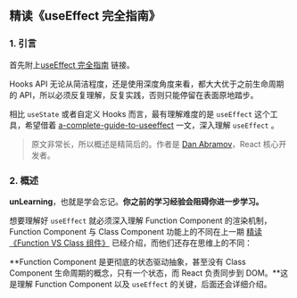 ## 精读《useEffect 完全指南》

### 1. 引言

首先附上[useEffect 完全指南](https://overreacted.io/zh-hans/a-complete-guide-to-useeffect/) 链接。

Hooks API 无论从简洁程度，还是使用深度角度来看，都大大优于之前生命周期的 API，所以必须反复理解，反复实践，否则只能停留在表面原地踏步。

相比 `useState` 或者自定义 Hooks 而言，最有理解难度的是 `useEffect` 这个工具，希望借着  [a-complete-guide-to-useeffect](https://link.juejin.cn/?target=https%3A%2F%2Foverreacted.io%2Fa-complete-guide-to-useeffect%2F) 一文，深入理解 `useEffect` 。

> 原文非常长，所以概述是精简后的。作者是 [Dan Abramov](https://link.juejin.cn/?target=https%3A%2F%2Fmobile.twitter.com%2Fdan_abramov)，React 核心开发者。

### 2. 概述

**unLearning**，也就是学会忘记。**你之前的学习经验会阻碍你进一步学习。**

想要理解好 `useEffect` 就必须深入理解 Function Component 的渲染机制，Function Component 与 Class Component 功能上的不同在上一期 [精读《Function VS Class 组件》](https://link.juejin.cn/?target=https%3A%2F%2Fgithub.com%2Fdt-fe%2Fweekly%2Fblob%2Fmaster%2F95.%E7%B2%BE%E8%AF%BB%E3%80%8AFunction%20VS%20Class%20%E7%BB%84%E4%BB%B6%E3%80%8B.md) 已经介绍，而他们还存在思维上的不同：

**Function Component 是更彻底的状态驱动抽象，甚至没有 Class Component 生命周期的概念，只有一个状态，而 React 负责同步到 DOM。**这是理解 Function Component 以及 `useEffect` 的关键，后面还会详细介绍。